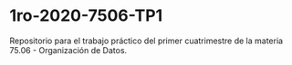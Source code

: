# 1ro-2020-7506-TP1
Repositorio para el trabajo práctico del primer cuatrimestre de la materia 75.06 - Organización de Datos.
